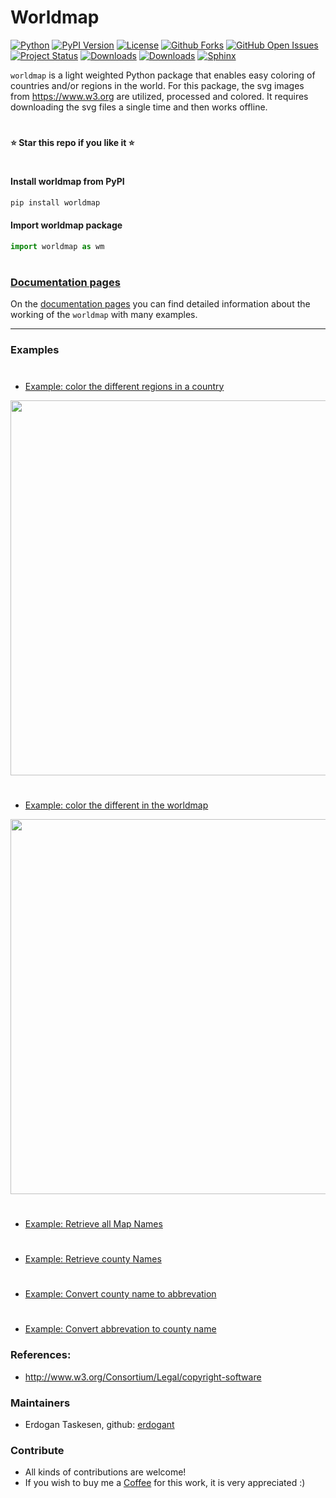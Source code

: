 # Worldmap

[![Python](https://img.shields.io/pypi/pyversions/worldmap)](https://img.shields.io/pypi/pyversions/worldmap)
[![PyPI Version](https://img.shields.io/pypi/v/worldmap)](https://pypi.org/project/worldmap/)
[![License](https://img.shields.io/badge/license-MIT-green.svg)](https://github.com/erdogant/googletrends/blob/master/LICENSE)
[![Github Forks](https://img.shields.io/github/forks/erdogant/worldmap.svg)](https://github.com/erdogant/worldmap/network)
[![GitHub Open Issues](https://img.shields.io/github/issues/erdogant/worldmap.svg)](https://github.com/erdogant/worldmap/issues)
[![Project Status](http://www.repostatus.org/badges/latest/active.svg)](http://www.repostatus.org/#active)
[![Downloads](https://pepy.tech/badge/worldmap/month)](https://pepy.tech/project/worldmap/month)
[![Downloads](https://pepy.tech/badge/worldmap)](https://pepy.tech/project/worldmap)
[![Sphinx](https://img.shields.io/badge/Sphinx-Docs-Green)](https://erdogant.github.io/worldmap/)
<!---[![BuyMeCoffee](https://img.shields.io/badge/buymea-coffee-yellow.svg)](https://www.buymeacoffee.com/erdogant)-->
<!---[![Coffee](https://img.shields.io/badge/coffee-black-grey.svg)](https://erdogant.github.io/donate/?currency=USD&amount=5)-->

``worldmap`` is a light weighted Python package that enables easy coloring of countries and/or regions in the world.
For this package, the svg images from https://www.w3.org are utilized, processed and colored.
It requires downloading the svg files a single time and then works offline.

# 
**⭐️ Star this repo if you like it ⭐️**
#

#### Install worldmap from PyPI

```bash
pip install worldmap
```

#### Import worldmap package

```python
import worldmap as wm
```
# 


### [Documentation pages](https://erdogant.github.io/worldmap/)

On the [documentation pages](https://erdogant.github.io/worldmap/) you can find detailed information about the working of the ``worldmap`` with many examples. 

<hr> 

### Examples

# 

* [Example: color the different regions in a country](https://erdogant.github.io/worldmap/pages/html/Examples.html)

<p align="left">
  <a href="https://erdogant.github.io/worldmap/pages/html/Examples.html">
  <img src="https://github.com/erdogant/worldmap/blob/master/docs/figs/figure_netherlands.png" width="600" />
  </a>
</p>


# 

* [Example: color the different in the worldmap](https://erdogant.github.io/worldmap/pages/html/Examples.html#coloring-of-country-in-worldmap)

<p align="left">
  <a href="https://erdogant.github.io/worldmap/pages/html/Examples.html#coloring-of-country-in-worldmap">
  <img src="https://github.com/erdogant/worldmap/blob/master/docs/figs/fig_world.png" width="600" />
  </a>
</p>


# 
* [Example: Retrieve all Map Names](https://erdogant.github.io/worldmap/pages/html/Examples.html#retrieve-all-map-names)
# 
* [Example: Retrieve county Names](https://erdogant.github.io/worldmap/pages/html/Examples.html#retrieve-county-names)
# 
* [Example: Convert county name to abbrevation](https://erdogant.github.io/worldmap/pages/html/Examples.html#convert-country-to-abbrevation)
# 
* [Example: Convert abbrevation to county name](https://erdogant.github.io/worldmap/pages/html/Examples.html#convert-abbrevations-to-county-names)


### References:
* http://www.w3.org/Consortium/Legal/copyright-software

### Maintainers
* Erdogan Taskesen, github: [erdogant](https://github.com/erdogant)

### Contribute
* All kinds of contributions are welcome!
* If you wish to buy me a <a href="https://www.buymeacoffee.com/erdogant">Coffee</a> for this work, it is very appreciated :)


